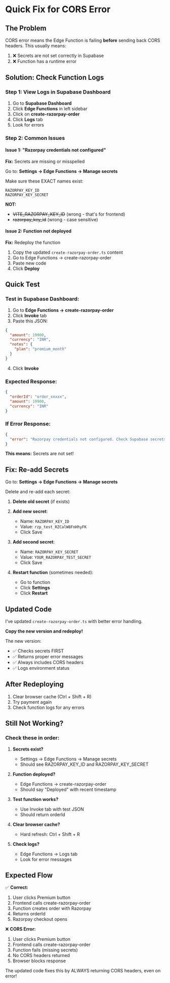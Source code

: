 # Quick Fix for CORS Error

## The Problem
CORS error means the Edge Function is failing **before** sending back CORS headers. This usually means:
1. ❌ Secrets are not set correctly in Supabase
2. ❌ Function has a runtime error

## Solution: Check Function Logs

### Step 1: View Logs in Supabase Dashboard

1. Go to **Supabase Dashboard**
2. Click **Edge Functions** in left sidebar
3. Click on **create-razorpay-order**
4. Click **Logs** tab
5. Look for errors

### Step 2: Common Issues

#### Issue 1: "Razorpay credentials not configured"
**Fix:** Secrets are missing or misspelled

Go to: **Settings → Edge Functions → Manage secrets**

Make sure these EXACT names exist:
```
RAZORPAY_KEY_ID
RAZORPAY_KEY_SECRET
```

**NOT:**
- ~~VITE_RAZORPAY_KEY_ID~~ (wrong - that's for frontend)
- ~~razorpay_key_id~~ (wrong - case sensitive)

#### Issue 2: Function not deployed
**Fix:** Redeploy the function

1. Copy the updated `create-razorpay-order.ts` content
2. Go to Edge Functions → create-razorpay-order
3. Paste new code
4. Click **Deploy**

## Quick Test

### Test in Supabase Dashboard:

1. Go to **Edge Functions → create-razorpay-order**
2. Click **Invoke** tab
3. Paste this JSON:
```json
{
  "amount": 19900,
  "currency": "INR",
  "notes": {
    "plan": "premium_month"
  }
}
```
4. Click **Invoke**

### Expected Response:
```json
{
  "orderId": "order_xxxxx",
  "amount": 19900,
  "currency": "INR"
}
```

### If Error Response:
```json
{
  "error": "Razorpay credentials not configured. Check Supabase secrets."
}
```

**This means:** Secrets are not set!

## Fix: Re-add Secrets

Go to: **Settings → Edge Functions → Manage secrets**

Delete and re-add each secret:

1. **Delete old secret** (if exists)
2. **Add new secret**:
   - Name: `RAZORPAY_KEY_ID`
   - Value: `rzp_test_RZCalW8FnHhyFK`
   - Click Save

3. **Add second secret**:
   - Name: `RAZORPAY_KEY_SECRET`
   - Value: `YOUR_RAZORPAY_TEST_SECRET`
   - Click Save

4. **Restart function** (sometimes needed):
   - Go to function
   - Click **Settings**
   - Click **Restart**

## Updated Code

I've updated `create-razorpay-order.ts` with better error handling. 

**Copy the new version and redeploy!**

The new version:
- ✅ Checks secrets FIRST
- ✅ Returns proper error messages
- ✅ Always includes CORS headers
- ✅ Logs environment status

## After Redeploying

1. Clear browser cache (Ctrl + Shift + R)
2. Try payment again
3. Check function logs for any errors

## Still Not Working?

### Check these in order:

1. **Secrets exist?**
   - Settings → Edge Functions → Manage secrets
   - Should see RAZORPAY_KEY_ID and RAZORPAY_KEY_SECRET

2. **Function deployed?**
   - Edge Functions → create-razorpay-order
   - Should say "Deployed" with recent timestamp

3. **Test function works?**
   - Use Invoke tab with test JSON
   - Should return orderId

4. **Clear browser cache?**
   - Hard refresh: Ctrl + Shift + R

5. **Check logs?**
   - Edge Functions → Logs tab
   - Look for error messages

## Expected Flow

✅ **Correct:**
1. User clicks Premium button
2. Frontend calls create-razorpay-order
3. Function creates order with Razorpay
4. Returns orderId
5. Razorpay checkout opens

❌ **CORS Error:**
1. User clicks Premium button  
2. Frontend calls create-razorpay-order
3. Function fails (missing secrets)
4. No CORS headers returned
5. Browser blocks response

The updated code fixes this by ALWAYS returning CORS headers, even on error!

